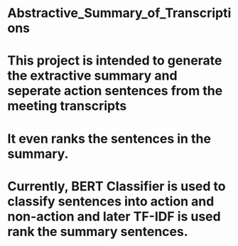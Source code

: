 # Abstractive_Summary_of_Transcriptions

# This project is intended to generate the extractive summary and seperate action sentences from the meeting transcripts
# It even ranks the sentences in the summary.

# Currently, BERT Classifier is used to classify sentences into action and non-action and later TF-IDF is used rank the summary sentences.
